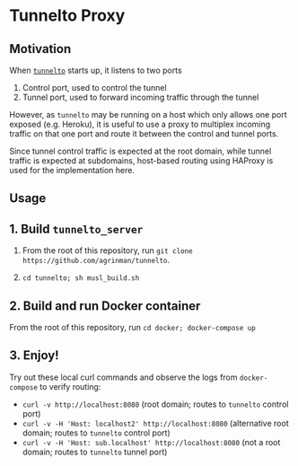 # Tunnelto Proxy

## Motivation

When [`tunnelto`](https://github.com/agrinman/tunnelto) starts up, it listens to two ports

1. Control port, used to control the tunnel
2. Tunnel port, used to forward incoming traffic through the tunnel

However, as `tunnelto` may be running on a host which only allows one port exposed (e.g. Heroku), it is useful to use a proxy to multiplex incoming traffic on that one port and route it between the control and tunnel ports.

Since tunnel control traffic is expected at the root domain, while tunnel traffic is expected at subdomains, host-based routing using HAProxy is used for the implementation here.

## Usage

## 1. Build `tunnelto_server`

1. From the root of this repository, run `git clone https://github.com/agrinman/tunnelto`.

2. `cd tunnelto; sh musl_build.sh`

## 2. Build and run Docker container

From the root of this repository, run `cd docker; docker-compose up`

## 3. Enjoy!

Try out these local curl commands and observe the logs from `docker-compose` to verify routing:

- `curl -v http://localhost:8080` (root domain; routes to `tunnelto` control port)
- `curl -v -H 'Host: localhost2' http://localhost:8080` (alternative root domain; routes to `tunnelto` control port)
- `curl -v -H 'Host: sub.localhost' http://localhost:8080` (not a root domain; routes to `tunnelto` tunnel port)
